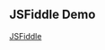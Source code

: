 ## JSFiddle Demo

[JSFiddle][Link]

[Link]: https://jsfiddle.net/gh/get/library/pure/neptunelabs/fsi-layers-samples/tree/master/kitchen
